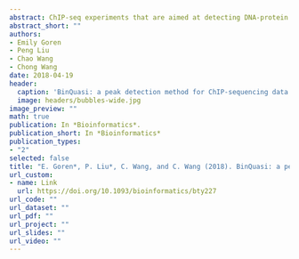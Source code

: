 ```yaml
---
abstract: ChIP-seq experiments that are aimed at detecting DNA-protein interactions require biological replication to draw inferential conclusions, however there is no current consensus on how to analyze ChIP-seq data with biological replicates. Very few methodologies exist for the joint analysis of replicated ChIP-seq data, with approaches ranging from combining the results of analyzing replicates individually to joint modeling of all replicates. Combining the results of individual replicates analyzed separately can lead to reduced peak classification performance compared to joint modeling. Currently available methods for joint analysis may fail to control the false discovery rate at the nominal level. We propose BinQuasi, a peak caller for replicated ChIP-seq data, that jointly models biological replicates using a generalized linear model framework and employs a one-sided quasi-likelihood ratio test to detect peaks. When applied to simulated data and real datasets, BinQuasi performs favorably compared to existing methods, including better control of false discovery rate than existing joint modeling approaches. BinQuasi offers a flexible approach to joint modeling of replicated ChIP-seq data which is preferable to combining the results of replicates analyzed individually.
abstract_short: ""
authors:
- Emily Goren  
- Peng Liu  
- Chao Wang  
- Chong Wang
date: 2018-04-19
header:
  caption: 'BinQuasi: a peak detection method for ChIP-sequencing data with biological replicates'
  image: headers/bubbles-wide.jpg
image_preview: ""
math: true
publication: In *Bioinformatics*.
publication_short: In *Bioinformatics*
publication_types:
- "2"
selected: false
title: "E. Goren*, P. Liu*, C. Wang, and C. Wang (2018). BinQuasi: a peak detection method for ChIP-sequencing data with biological replicates. Bioinformatics."
url_custom:
- name: Link
  url: https://doi.org/10.1093/bioinformatics/bty227
url_code: ""
url_dataset: ""
url_pdf: ""
url_project: ""
url_slides: ""
url_video: ""
---
```

